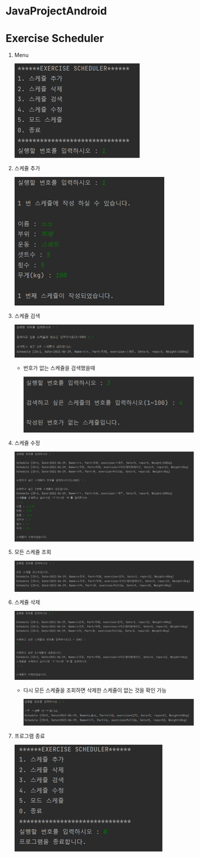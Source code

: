 # JavaProjectAndroid
# Exercise Scheduler
1. Menu

   ![img.png](img.png)
2. 스케쥴 추가
   
   ![img_1.png](img_1.png)
3. 스케쥴 검색
   
   ![img_2.png](img_2.png)
   - 번호가 없는 스케쥴을 검색했을때
     
     ![img_3.png](img_3.png)
4. 스케쥴 수정
   
   ![img_4.png](img_4.png)
5. 모든 스케쥴 조회
   
   ![img_5.png](img_5.png)
6. 스케쥴 삭제
   
   ![img_6.png](img_6.png)
   - 다시 모든 스케쥴을 조회하면 삭제한 스케쥴이 없는 것을 확인 가능
     
     ![img_7.png](img_7.png)
7. 프로그램 종료
   
   ![img_8.png](img_8.png)
     
